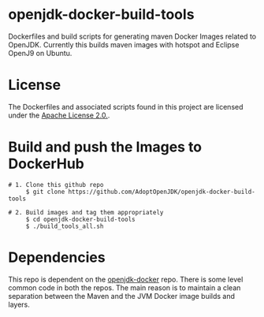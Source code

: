 # openjdk-docker-build-tools
Dockerfiles and build scripts for generating maven Docker Images related to OpenJDK. Currently this builds maven images with hotspot and Eclipse OpenJ9 on Ubuntu.

# License
The Dockerfiles and associated scripts found in this project are licensed under the [Apache License 2.0.](https://www.apache.org/licenses/LICENSE-2.0.html).

# Build and push the Images to DockerHub

```
# 1. Clone this github repo
     $ git clone https://github.com/AdoptOpenJDK/openjdk-docker-build-tools

# 2. Build images and tag them appropriately
     $ cd openjdk-docker-build-tools
     $ ./build_tools_all.sh
```

# Dependencies
This repo is dependent on the [openjdk-docker](https://github.com/AdoptOpenJDK/openjdk-docker) repo. There is some level common code in both the repos. The main reason is to maintain a clean separation between the Maven and the JVM Docker image builds and layers.

